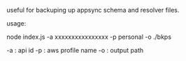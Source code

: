 useful for backuping up appsync schema and resolver files.

usage:

node index.js -a xxxxxxxxxxxxxxxx -p personal -o ./bkps

-a : api id
-p : aws profile name
-o : output path
